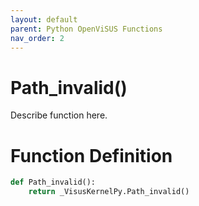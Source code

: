 ```yaml
---
layout: default
parent: Python OpenViSUS Functions
nav_order: 2
---
```


# Path_invalid()

Describe function here.

# Function Definition

```python
def Path_invalid():
    return _VisusKernelPy.Path_invalid()
```